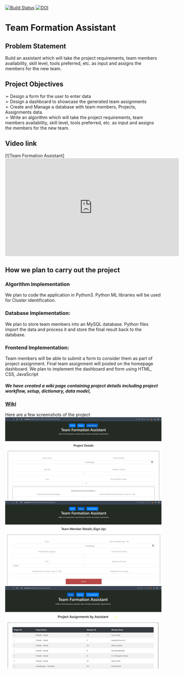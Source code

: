 [![Build Status](https://travis-ci.com/TripSage/TeamFormationAssistant.svg?branch=master)](https://travis-ci.com/TripSage/TeamFormationAssistant)
[![DOI](https://zenodo.org/badge/DOI/10.5281/zenodo.8475.svg)](https://doi.org/10.5281/zenodo.8475)
# Team Formation Assistant
## Problem Statement              
Build an assistant which will take the project requirements, team members
availability, skill level, tools preferred, etc. as input and assigns the members for
the new team.
<br/>
## Project Objectives
➢ Design a form for the user to enter data<br/>
➢ Design a dashboard to showcase the generated team assignments<br/>
➢ Create and Manage a database with team members, Projects, Assignments
data.<br/>
➢ Write an algorithm which will take the project requirements, team
members availability, skill level, tools preferred, etc. as input and assigns
the members for the new team.<br/>
## Video link
[![Team Formation Assistant]<iframe width="560" height="315" src="https://www.youtube.com/embed/jtYDAEjDmlM" frameborder="0" allow="accelerometer; autoplay; clipboard-write; encrypted-media; gyroscope; picture-in-picture" allowfullscreen></iframe>
## How we plan to carry out the project
### Algorithm Implementation
We plan to code the application in Python3. Python ML libraries will be used for
Cluster identification.<br/>
### Database Implementation:
We plan to store team members into an MySQL database. Python files import the
data and process it and store the final result back to the database.<br/>
### Frontend Implementation:
Team members will be able to submit a form to consider them as part of project
assignment.
Final team assignment will posted on the homepage dashboard. We plan to
implement the dashboard and form using HTML, CSS, JavaScript

##### We have created a wiki page containing project details including project workflow, setup, dictionary, data model, 
### [Wiki](https://github.com/TripSage/TeamFormationAssistant/wiki)

Here are a few screenshots of the project<br>
![](https://github.com/TripSage/TeamFormationAssistant/blob/master/Assets/ss1.jpeg)<br>
![](https://github.com/TripSage/TeamFormationAssistant/blob/master/Assets/ss2.jpeg)<br>
![](https://github.com/TripSage/TeamFormationAssistant/blob/master/Assets/ss3.jpeg)


